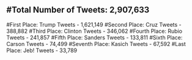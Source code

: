 #Total Number of Tweets: 2,907,633 
---
#First Place: Trump Tweets - 1,621,149
#Second Place: Cruz Tweets - 388,882
#Third Place: Clinton Tweets - 346,062
#Fourth Place: Rubio Tweets - 241,857
#Fifth Place: Sanders Tweets - 133,811
#Sixth Place: Carson Tweets - 74,499
#Seventh Place: Kasich Tweets - 67,592
#Last Place: Jeb! Tweets - 33,789
